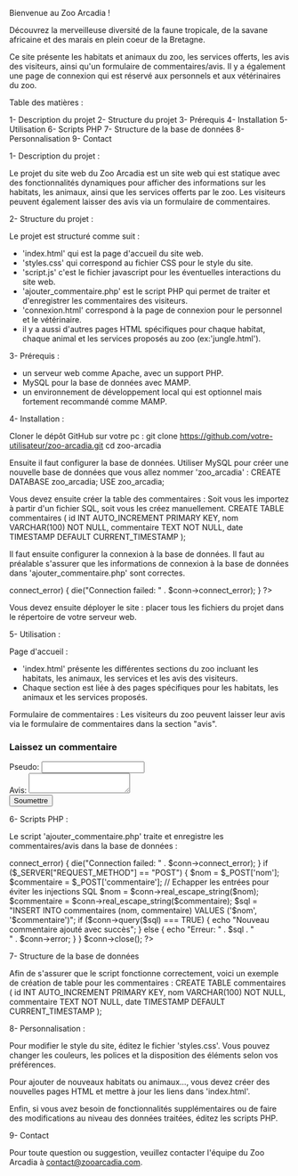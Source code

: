 Bienvenue au Zoo Arcadia !

Découvrez la merveilleuse diversité de la faune tropicale, de la savane africaine et des marais en plein coeur de la Bretagne.

Ce site présente les habitats et animaux du zoo, les services offerts, les avis des visiteurs, ainsi qu'un formulaire de commentaires/avis. Il y a également une page de connexion qui est réservé aux personnels et aux vétérinaires du zoo. 


Table des matières :

1- Description du projet
2- Structure du projet
3- Prérequis
4- Installation
5- Utilisation
6- Scripts PHP
7- Structure de la base de données
8- Personnalisation
9- Contact


1- Description du projet :

Le projet du site web du Zoo Arcadia est un site web qui est statique avec des fonctionnalités dynamiques pour afficher des informations sur les habitats, les animaux, ainsi que les services offerts par le zoo. Les visiteurs peuvent également laisser des avis via un formulaire de commentaires.


2- Structure du projet : 

Le projet est structuré comme suit :
- 'index.html' qui est la page d'accueil du site web.
- 'styles.css' qui correspond au fichier CSS pour le style du site. 
- 'script.js' c'est le fichier javascript pour les éventuelles interactions du site web.
- 'ajouter_commentaire.php' est le script PHP qui permet de traiter et d'enregistrer les commentaires des visiteurs.
- 'connexion.html' correspond à la page de connexion pour le personnel et le vétérinaire.
- il y a aussi d'autres pages HTML spécifiques pour chaque habitat, chaque animal et les services proposés au zoo (ex:'jungle.html').


3- Prérequis :

- un serveur web comme Apache, avec un support PHP.
- MySQL pour la base de données avec MAMP.
- un environnement de développement local qui est optionnel mais fortement recommandé comme MAMP. 


4- Installation :

Cloner le dépôt GitHub sur votre pc : 
git clone https://github.com/votre-utilisateur/zoo-arcadia.git
cd zoo-arcadia

Ensuite il faut configurer la base de données.
Utiliser MySQL pour créer une nouvelle base de données que vous allez nommer 'zoo_arcadia' : 
CREATE DATABASE zoo_arcadia;
USE zoo_arcadia;

Vous devez ensuite créer la table des commentaires :
Soit vous les importez à partir d'un fichier SQL, soit vous les créez manuellement.
CREATE TABLE commentaires (
    id INT AUTO_INCREMENT PRIMARY KEY,
    nom VARCHAR(100) NOT NULL,
    commentaire TEXT NOT NULL,
    date TIMESTAMP DEFAULT CURRENT_TIMESTAMP
);

Il faut ensuite configurer la connexion à la base de données. Il faut au préalable s'assurer que les informations de connexion à la base de données dans 'ajouter_commentaire.php' sont correctes.
<?php
$servername = "localhost";
$username = "root";
$password = "";
$dbname = "zoo_arcadia";

// Créer une connexion 
$conn = new mysqli($servername, $username, $password, $dbname);

// Vérifier la connexion
if ($conn->connect_error) {
    die("Connection failed: " . $conn->connect_error);
}
?>

Vous devez ensuite déployer le site : placer tous les fichiers du projet dans le répertoire de votre serveur web.


5- Utilisation :

Page d'accueil :
- 'index.html' présente les différentes sections du zoo incluant les habitats, les animaux, les services et les avis des visiteurs.
- Chaque section est liée à des pages spécifiques pour les habitats, les animaux et les services proposés.

Formulaire de commentaires :
Les visiteurs du zoo peuvent laisser leur avis via le formulaire de commentaires dans la section "avis".
<div class="comment-form">
    <h3>Laissez un commentaire</h3>
    <form action="ajouter_commentaire.php" method="post">
        <label for="nom">Pseudo:</label>
        <input type="text" id="nom" name="nom" required><br>
        <label for="commentaire">Avis:</label>
        <textarea id="commentaire" name="commentaire" required></textarea><br>
        <button type="submit">Soumettre</button>
    </form>
</div>


6- Scripts PHP :

Le script 'ajouter_commentaire.php' traite et enregistre les commentaires/avis dans la base de données :
<?php
$servername = "localhost";
$username = "root";
$password = "";
$dbname = "zoo_arcadia";

// Créer une connexion 
$conn = new mysqli($servername, $username, $password, $dbname);

// Vérifier la connexion
if ($conn->connect_error) {
    die("Connection failed: " . $conn->connect_error);
}

if ($_SERVER["REQUEST_METHOD"] == "POST") {
    $nom = $_POST['nom'];
    $commentaire = $_POST['commentaire'];
    
    // Echapper les entrées pour éviter les injections SQL
    $nom = $conn->real_escape_string($nom);
    $commentaire = $conn->real_escape_string($commentaire);

    $sql = "INSERT INTO commentaires (nom, commentaire) VALUES ('$nom', '$commentaire')";

    if ($conn->query($sql) === TRUE) {
        echo "Nouveau commentaire ajouté avec succès";
    } else {
        echo "Erreur: " . $sql . "<br>" . $conn->error;
    }
}

$conn->close();
?>


7- Structure de la base de données 

Afin de s'assurer que le script fonctionne correctement, voici un exemple de création de table pour les commentaires :
CREATE TABLE commentaires (
    id INT AUTO_INCREMENT PRIMARY KEY,
    nom VARCHAR(100) NOT NULL,
    commentaire TEXT NOT NULL,
    date TIMESTAMP DEFAULT CURRENT_TIMESTAMP
);


8- Personnalisation :

Pour modifier le style du site, éditez le fichier 'styles.css'. Vous pouvez changer les couleurs, les polices et la disposition des éléments selon vos préférences. 

Pour ajouter de nouveaux habitats ou animaux..., vous devez créer des nouvelles pages HTML et mettre à jour les liens dans 'index.html'.

Enfin, si vous avez besoin de fonctionnalités supplémentaires ou de faire des modifications au niveau des données traitées, éditez les scripts PHP.


9- Contact

Pour toute question ou suggestion, veuillez contacter l'équipe du Zoo Arcadia à contact@zooarcadia.com.
